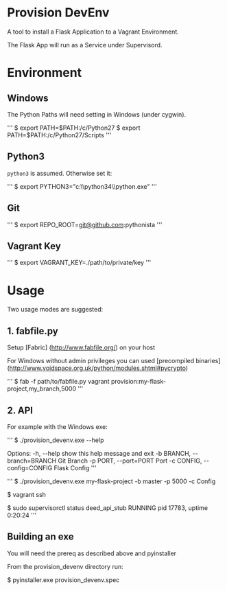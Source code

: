 # Provision DevEnv

A tool to install a Flask Application to a Vagrant Environment.

The Flask App will run as a Service under Supervisord.


# Environment

## Windows

The Python Paths will need setting in Windows (under cygwin).

'''
$ export PATH=$PATH:/c/Python27
$ export PATH=$PATH:/c/Python27/Scripts
'''

## Python3

`python3` is assumed. Otherwise set it:

'''
$ export PYTHON3="c:\\\python34\\\python.exe"
'''

## Git 

'''
$ export REPO_ROOT=git@github.com:pythonista
'''

## Vagrant Key

'''
$ export VAGRANT_KEY=./path/to/private/key
'''

# Usage

Two usage modes are suggested:

## 1. fabfile.py

Setup [Fabric] (http://www.fabfile.org/) on your host

For Windows without admin privileges you can used [precompiled binaries] (http://www.voidspace.org.uk/python/modules.shtml#pycrypto)

'''
$ fab -f path/to/fabfile.py vagrant provision:my-flask-project,my_branch,5000
'''

## 2. API

For example with the Windows exe:

'''
$ ./provision_devenv.exe --help


Options:
  -h, --help            show this help message and exit
  -b BRANCH, --branch=BRANCH
                                Git Branch
  -p PORT, --port=PORT  Port
  -c CONFIG, --config=CONFIG
                    Flask Config
'''

'''
$ ./provision_devenv.exe my-flask-project -b master -p 5000 -c Config

$ vagrant ssh

$ sudo supervisorctl status
 deed_api_stub                    RUNNING   pid 17783, uptime 0:20:24
'''

## Building an exe

You will need the prereq as described above and pyinstaller

From the provision_devenv directory run:

$ pyinstaller.exe provision_devenv.spec

